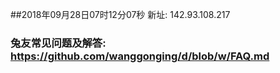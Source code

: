 ##2018年09月28日07时12分07秒 新址: 142.93.108.217
### 兔友常见问题及解答: https://github.com/wanggonging/d/blob/w/FAQ.md
